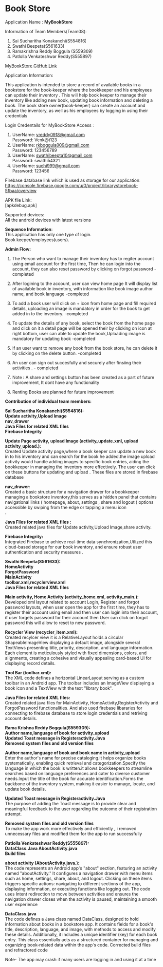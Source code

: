 # Book Store 
Application  Name : <b> MyBookStore </b>  <br>

Information of Team Members(Team08): 
1. Sai Sucharitha Konakanchi(S554816) 
2. Swathi Beepeta(S561633)
3. Ramakrishna Reddy Boggula (S559309)
4. Patlolla Venkateshwar Reddy(S555897)

[MyBookStore GitHub Link](https://github.com/beepetaswathi/MyBookStore)

Application Information:   <br>

This application is intended to store a record of available books in a bookstore for the book-keeper where the bookkeeper and his employees can  update their inventory . This will help book keeper to manage their inventory like adding new book, updating book information and deleting a book. The book store owner(book-keeper) can create an account and update the inventory, as well as his employees by logging in using their credentials  <br>


Login Credentails for MyBookStore Access : <br>
 1. UserName: vreddy0918@gmail.com  <br>
    Password: Venk@t123    <br>
 2. UserName: rkboggula009@gmail.com  <br>
    Password: 123456789    <br>
 3. UserName: swathibeepta10@gmail.com  <br>
    Password: swathi54321    <br>     
 4. UserName: suchi999@gmail.com  <br>
    Password: 123456    <br>
 
     
Firebase database link which is used as storage for our application: <br>
https://console.firebase.google.com/u/0/project/librarystorebook-5fbaa/overview  <br>

APK file Link: <br> [apkdebug.apk]

Supported devices: <br> All the android devices with latest versions

<b>Sequence Information:</b> <br>
This application has only one type of login.<br>
 Book keeper/employees(users). <br>
 
<b>Admin Flow:</b> <br>
1. The Person who want to manage their inventory has to regiter account using email account for the first time, Then he can login into the account, they can also reset password by clicking on forgot password -completed

2. After logining to the account, user can view home page It will display list of available book in inventory, with information like book image author name, and book language -completed

3. To add a book user will click on + icon from home page and fill required details, uploading an image is mandatory in order for the book to get added in to the inventory. -completed

4. To update the details of any book, select the book from the home page and click on it a detail page will be opened their by clicking on icon at right bottom, user can able to update the book,Uploading image is mandatory for updating book -completed

5.  If an user want to remove any book from the book store, he can  delete it by clicking on the delete button. -completed

6. An user can sign out succesfully and securely after finsiing their activities . - completed

7. Note : A share and settings button has been created as a part of future improvement, It dont have any functionality

8. Renting Books are planned for future improvement

<b>Contribution of individual team members:</b><br>

<b>Sai Sucharitha Konakanchi(S554816):</b><br>
<b>Update activity,Upload Image</b><br>
<b>nav_drawer</b><br>
<b>Java Files for related XML files</b><br>
<b>Firebase Integrity</b><br>


<b>Update Page activity, upload Image (activity_update.xml, upload activity_upload.):</b><br>
Created Update activity page,where a book keeper can update a new book in to his inventory and can search for the book he added.the image upload activity would handle adding images to specific book entries, aiding the bookkeeper in managing the inventory more effectively. The user can click on these buttons for updating and upload . These files are stored in firebase database  <br>

<b>nav_drawer:</b><br>
 Created  a basic structure for a navigation drawer for a bookkeeper managing a bookstore inventory,this serves as a hidden panel that contains navigational links ( homepage, about, settings , share and logout ) options  accessible by swiping from the edge or tapping a menu icon <br> . 

<b>Java Files for related XML files :</b><br>
Created related java files for Update activity,Upload Image,share activity.<br>

<b>Firebase Integrity:</b><br>
Integrated Firebase to achieve real-time data synchronization,Utlized this cloud-based storage for our book inventory, and ensure robust user authentication and security measures
.<br>

<b>Swathi Beepeta(S561633):</b><br>
<b>HomeActivity</b><br>
<b>ForgotPassword</b><br>
<b>MainActivity</b><br>
<b>toolbar.xml,recyclerview.xml</b><br>
<b>Java Files for related XML files</b><br>

<b>Main activity, Home Activity (activity_home.xml, activity_main.):</b><br>
Developed xml layout related to account Login, Register and forgot password layouts, when user open the app for the first time, they has to register their account using email and then user can login into their account, if user forgets password for their account then User can click on forgot password this will allow to reset to new password.<br>

<b>Recycler View (recycler_item.xml):</b><br>
Created recylcer view it is a RelativeLayout holds a circular ShapeableImageView displaying a default image, alongside several TextViews presenting title, priority, description, and language information. Each element is meticulously styled with fixed dimensions, colors, and alignments, creating a cohesive and visually appealing card-based UI for displaying record details.

<b>Tool Bar (toolbar.xml):</b><br>
The XML code defines a horizontal LinearLayout serving as a custom toolbar in an Android app. The toolbar includes an ImageView displaying a book icon and a TextView with the text "library book". 

<b>Java Files for related XML files:</b><br>
Created related java files for MainActivity, HomeActivity,RegisterActivity and ForgotPassword functionalities.
And also used firebase libararies for connecting to firebase database to store login credentials and retriving account details.
	

<b>Rama Krishna Reddy Boggula(S559309):</b><br>
<b>Author name,language of book for activity_upload </b><br>
<b>Updated Toast message in Registeractivity.Java</b><br>
<b>Removed system files and old version files</b><br>

<b>Author name,language of book and book name in activity_upload </b><br>
Enter the author's name for precise cataloging.it helps organize books systematically, enabling quick retrieval and categorization.Specify the language in which the book is written.it allows bookkeepers to streamline searches based on language preferences and cater to diverse customer needs.Input the title of the book for accurate identification.Forms the backbone of the inventory system, making it easier to manage, locate, and update book details.<br>

<b>Updated Toast message in Registeractivity.Java</b><br>
The purpose of adding the Toast message is to provide clear and meaningful feedback to the user regarding the outcome of their registration attempt.<br>

<b>Removed system files and old version files</b><br>
To make the app work more effectively and efficiently , i removed unnecessary files and modified them for the app to run successfully<br>


<b>Patlolla Venkateshwar Reddy(S555897):</b><br>
<b>DataClass.Java AboutActivity.java</b><br>
<b>Build files</b><br>

<b>about activity (AboutActivity.java.):</b><br>
The code represents an Android app's "about" section, featuring an activity named "aboutActivity." It configures a navigation drawer with menu items such as home, settings, share, about, and logout. Clicking on these items triggers specific actions: navigating to different sections of the app, displaying information, or executing functions like logging out. The code uses Intent redirection to move between activities and ensures the navigation drawer closes when the activity is paused, maintaining a smooth user experience

<b>DataClass.java</b><br>
The code defines a Java class named DataClass, designed to hold information about books in a bookstore app. It contains fields for a book's title, description, language, and image, with methods to access and modify these details. Additionally, it includes a unique identifier (key) for each book entry. This class essentially acts as a structured container for managing and organizing book-related data within the app's code. 
Corrected build files and refractored code

Note- The app may crash if many users are logging in and using it at a time
